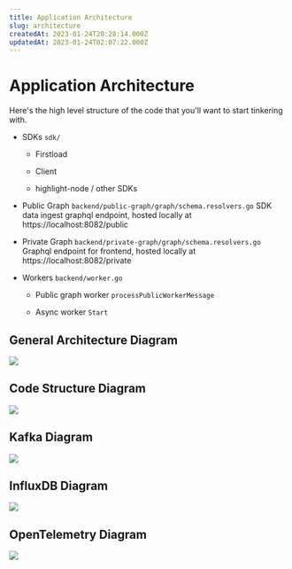 ```yaml
---
title: Application Architecture
slug: architecture
createdAt: 2023-01-24T20:28:14.000Z
updatedAt: 2023-01-24T02:07:22.000Z
---
```


# Application Architecture

Here's the high level structure of the code that you'll want to start tinkering with.

- SDKs `sdk/`

  - Firstload

  - Client

  - highlight-node / other SDKs

- Public Graph `backend/public-graph/graph/schema.resolvers.go` SDK data ingest graphql endpoint, hosted locally at https://localhost:8082/public

- Private Graph `backend/private-graph/graph/schema.resolvers.go` Graphql endpoint for frontend, hosted locally at https://localhost:8082/private

- Workers `backend/worker.go`

  - Public graph worker `processPublicWorkerMessage`

  - Async worker `Start`

## General Architecture Diagram

![](/images/architecture.png)

## Code Structure Diagram

![](/images/software-components.png)

## Kafka Diagram

![](/images/kafka.png)

## InfluxDB Diagram

![](/images/influx.png)

## OpenTelemetry Diagram

![](/images/opentelemetry.png)
